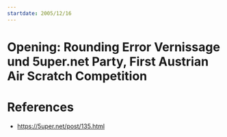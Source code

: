 ```yaml
---
startdate: 2005/12/16
---
```

# Opening: Rounding Error Vernissage und 5uper.net Party, First Austrian Air Scratch Competition

# References
* https://5uper.net/post/135.html
